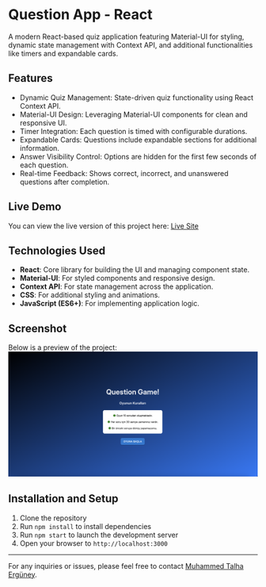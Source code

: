 # Question App - React

A modern React-based quiz application featuring Material-UI for styling, dynamic state management with Context API, and additional functionalities like timers and expandable cards.

## Features
- Dynamic Quiz Management: State-driven quiz functionality using React Context API.
- Material-UI Design: Leveraging Material-UI components for clean and responsive UI.
- Timer Integration: Each question is timed with configurable durations.
- Expandable Cards: Questions include expandable sections for additional information.
- Answer Visibility Control: Options are hidden for the first few seconds of each question.
- Real-time Feedback: Shows correct, incorrect, and unanswered questions after completion.

## Live Demo
You can view the live version of this project here: [Live Site](https://gleeful-meerkat-251418.netlify.app/)

## Technologies Used
- **React**: Core library for building the UI and managing component state.
- **Material-UI**: For styled components and responsive design.
- **Context API**: For state management across the application.
- **CSS**: For additional styling and animations.
- **JavaScript (ES6+)**: For implementing application logic.

## Screenshot
Below is a preview of the project:
![QuestionApp](./public/screen-shot.png)

## Installation and Setup
1. Clone the repository
2. Run `npm install` to install dependencies
3. Run `npm start` to launch the development server
4. Open your browser to `http://localhost:3000`

---
For any inquiries or issues, please feel free to contact [Muhammed Talha Ergüney](mailto:talhaergy@gmail.com).
